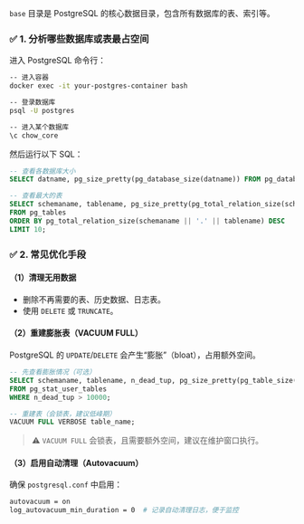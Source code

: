 `base` 目录是 PostgreSQL 的核心数据目录，包含所有数据库的表、索引等。

### ✅ 1. 分析哪些数据库或表最占空间

进入 PostgreSQL 命令行：

```bash
-- 进入容器
docker exec -it your-postgres-container bash

-- 登录数据库
psql -U postgres

-- 进入某个数据库
\c chow_core
```

然后运行以下 SQL：

```sql
-- 查看各数据库大小
SELECT datname, pg_size_pretty(pg_database_size(datname)) FROM pg_database ORDER BY pg_database_size(datname) DESC;

-- 查看最大的表
SELECT schemaname, tablename, pg_size_pretty(pg_total_relation_size(schemaname || '.' || tablename)) AS size
FROM pg_tables
ORDER BY pg_total_relation_size(schemaname || '.' || tablename) DESC
LIMIT 10;
```

### ✅ 2. 常见优化手段

#### （1）清理无用数据

- 删除不再需要的表、历史数据、日志表。
- 使用 `DELETE` 或 `TRUNCATE`。

#### （2）重建膨胀表（VACUUM FULL）

PostgreSQL 的 `UPDATE`/`DELETE` 会产生“膨胀”（bloat），占用额外空间。

```sql
-- 先查看膨胀情况（可选）
SELECT schemaname, tablename, n_dead_tup, pg_size_pretty(pg_table_size(schemaname || '.' || tablename)) AS size
FROM pg_stat_user_tables
WHERE n_dead_tup > 10000;

-- 重建表（会锁表，建议低峰期）
VACUUM FULL VERBOSE table_name;
```

> ⚠️ `VACUUM FULL` 会锁表，且需要额外空间，建议在维护窗口执行。

#### （3）启用自动清理（Autovacuum）

确保 `postgresql.conf` 中启用：

```bash
autovacuum = on
log_autovacuum_min_duration = 0  # 记录自动清理日志，便于监控
```

